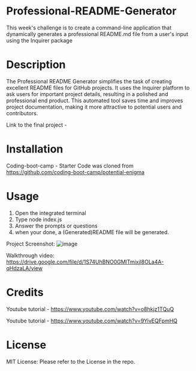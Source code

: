 # Professional-README-Generator

This week's challenge is to create a command-line application that dynamically generates a professional README.md file from a user's input using the Inquirer package

# Description

The Professional README Generator simplifies the task of creating excellent README files for GitHub projects. It uses the Inquirer platform to ask users for important project details, resulting in a polished and professional end product. This automated tool saves time and improves project documentation, making it more attractive to potential users and contributors.

Link to the final project -

# Installation

Coding-boot-camp - Starter Code was cloned from https://github.com/coding-boot-camp/potential-enigma

# Usage

1. Open the integrated terminal
2. Type node index.js
3. Answer the prompts or questions
4. when your done, a (Generated)README file will be generated.

Project Screenshot:
![image](https://github.com/KitSarmiento/Professional-README-Generator/assets/135483936/17bdc490-0541-4382-b35e-d081ba745382)

Walkthrough video: https://drive.google.com/file/d/1S74UhBNO0GMlTmixjl8OLa4A-qHdzaLA/view

# Credits

Youtube tutorial - https://www.youtube.com/watch?v=o8hkjz1TQuQ

Youtube tutorial - https://www.youtube.com/watch?v=9YivEQFpmHQ

# License

MIT License: Please refer to the License in the repo.
